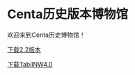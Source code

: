 # Centa历史版本博物馆

欢迎来到Centa历史博物馆！

[下载2.2版本](https://github.com/Xiaoli123456789ouo/centahistory.github.io/releases/download/v2.3.143/v2.2.bcm4)

[下载TabilNW4.0](https://github.com/Xiaoli123456789ouo/centahistory.github.io/releases/download/v4.0.0/tabil.Newwork.4.0.0.bcm4)



